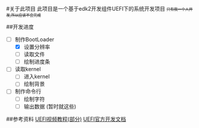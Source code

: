 #关于此项目
此项目是一个基于edk2开发组件UEFI下的系统开发项目
<font size=1>~~只有我一个人开发,所以应该不会完成~~</font>

##开发进度
- [ ] 制作BootLoader
    - [x] 设置分辨率
    - [ ] 读取文件
    - [ ] 绘制进度条
- [ ] 读取kernel
    - [ ] 进入kernel
    - [ ] 绘制背景
- [ ] 制作命令行
    - [ ] 绘制字符
    - [ ] 输出数据
(暂时就这些)

##参考资料
[UEFI视频教程(部分)](https://space.bilibili.com/41036636/channel/collectiondetail?sid=54177 "UEFI视频教程(部分)")
[UEFI官方开发文档](https://uefi.org/specs/UEFI/2.10/ "UEFI官方开发文档")